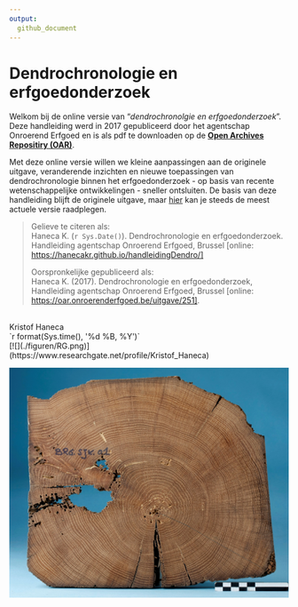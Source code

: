 ```yaml
---
output: 
  github_document
---
```


# Dendrochronologie en erfgoedonderzoek

Welkom bij de online versie van “*dendrochronolgie en erfgoedonderzoek*”. Deze handleiding werd in 2017 gepubliceerd door
het agentschap Onroerend Erfgoed en is als pdf te downloaden op de [**Open Archives Repositiry (OAR)**](https://oar.onroerenderfgoed.be/item/437).

Met deze online versie willen we kleine aanpassingen aan de originele uitgave, veranderende inzichten en nieuwe toepassingen van dendrochronologie binnen het erfgoedonderzoek - op basis van recente wetenschappelijke ontwikkelingen - sneller ontsluiten. De basis van deze handleiding blijft de originele uitgave, maar
[hier](https://hanecakr.github.io/handleidingDendro/) kan je steeds de meest actuele versie raadplegen.

> Gelieve te citeren als: <br/> 
Haneca K. (`r Sys.Date()`). Dendrochronologie en erfgoedonderzoek. Handleiding agentschap Onroerend Erfgoed, Brussel  [online: https://hanecakr.github.io/handleidingDendro/]
>
> Oorspronkelijke gepubliceerd als: <br/>
Haneca K. (2017). Dendrochronologie en erfgoedonderzoek, Handleiding agentschap Onroerend Erfgoed, Brussel [online: https://oar.onroerenderfgoed.be/uitgave/251].



 <br/>
 Kristof Haneca <br/>
`r format(Sys.time(), '%d %B, %Y')`<br/>
 [![](./figuren/RG.png)](https://www.researchgate.net/profile/Kristof_Haneca)
 
 
 ![](./figuren/cover.jpg)

